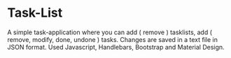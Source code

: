 # Task-List
A simple task-application where you can add ( remove ) tasklists, add ( remove, modify, done, undone ) tasks. 
Changes are saved in a text file in JSON format. Used Javascript, Handlebars, Bootstrap and Material Design.
